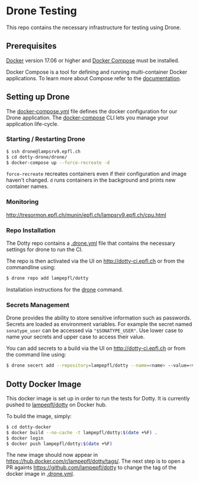 Drone Testing
===================

This repo contains the necessary infrastructure for testing using Drone.

Prerequisites
-------------
[Docker](https://docs.docker.com/engine/installation/) version 17.06 or higher and
[Docker Compose](https://docs.docker.com/compose/install/) must be installed.

Docker Compose is a tool for defining and running multi-container Docker applications.
To learn more about Compose refer to the [documentation](https://docs.docker.com/compose/).

Setting up Drone
----------------

The [docker-compose.yml](drone/docker-compose.yml) file defines the docker configuration for our Drone application. The
[docker-compose](https://docs.docker.com/compose/reference/overview/) CLI lets you manage your
application life-cycle.

### Starting / Restarting Drone ###

```bash
$ ssh drone@lampsrv9.epfl.ch
$ cd dotty-drone/drone/
$ docker-compose up --force-recreate -d
```

`force-recreate` recreates containers even if their configuration and image haven't changed.
`d` runs containers in the background and prints new container names.

### Monitoring ###
http://tresormon.epfl.ch/munin/epfl.ch/lampsrv9.epfl.ch/cpu.html

### Repo Installation ###
The Dotty repo contains a
[.drone.yml](https://github.com/lampepfl/dotty/blob/master/.drone.yml) file
that contains the necessary settings for drone to run the CI.

The repo is then activated via the UI on http://dotty-ci.epfl.ch or from the
commandline using:

```bash
$ drone repo add lampepfl/dotty
```

Installation instructions for the
[drone](http://readme.drone.io/usage/getting-started-cli/) command.

### Secrets Management ###
Drone provides the ability to store sensitive information such as passwords.
Secrets are loaded as environment variables. For example the secret named `sonatype_user` can be
accessed via `"$SONATYPE_USER"`. Use lower case to name your secrets and upper case to access their
value.

You can add secrets to a build via the UI on http://dotty-ci.epfl.ch or
from the command line using:

```bash
$ drone secert add --repository=lampepfl/dotty --name=<name> --value=<value>
```

Dotty Docker Image
------------------
This docker image is set up in order to run the tests for Dotty. It is
currently pushed to [lampepfl/dotty](https://hub.docker.com/r/lampepfl/dotty/)
on Docker hub.

To build the image, simply:

```bash
$ cd dotty-docker
$ docker build --no-cache -t lampepfl/dotty:$(date +%F) .
$ docker login
$ docker push lampepfl/dotty:$(date +%F)
```

The new image should now appear in <https://hub.docker.com/r/lampepfl/dotty/tags/>.
The next step is to open a PR againts <https://github.com/lampepfl/dotty> to change the tag of
the docker image in [.drone.yml](https://github.com/lampepfl/dotty/blob/master/.drone.yml).
